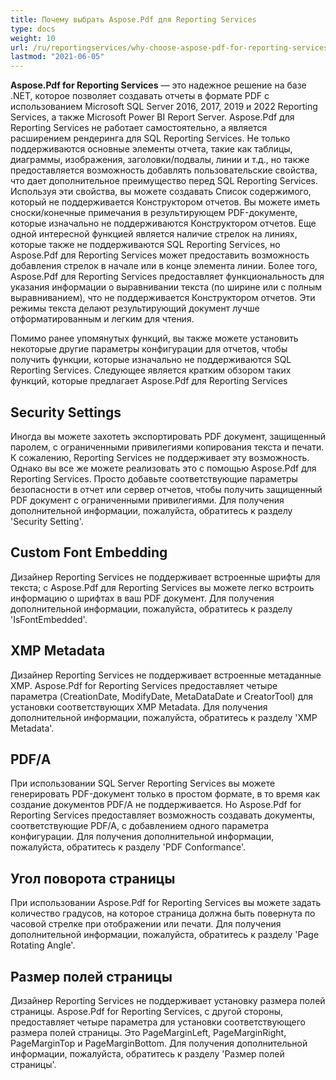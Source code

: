 ```yaml
---
title: Почему выбрать Aspose.Pdf для Reporting Services
type: docs
weight: 10
url: /ru/reportingservices/why-choose-aspose-pdf-for-reporting-services/
lastmod: "2021-06-05"
---
```


**Aspose.Pdf for Reporting Services** — это надежное решение на базе .NET, которое позволяет создавать отчеты в формате PDF с использованием Microsoft SQL Server 2016, 2017, 2019 и 2022 Reporting Services, а также Microsoft Power BI Report Server. Aspose.Pdf для Reporting Services не работает самостоятельно, а является расширением рендеринга для SQL Reporting Services. Не только поддерживаются основные элементы отчета, такие как таблицы, диаграммы, изображения, заголовки/подвалы, линии и т.д., но также предоставляется возможность добавлять пользовательские свойства, что дает дополнительное преимущество перед SQL Reporting Services. Используя эти свойства, вы можете создавать Список содержимого, который не поддерживается Конструктором отчетов. Вы можете иметь сноски/конечные примечания в результирующем PDF-документе, которые изначально не поддерживаются Конструктором отчетов. Еще одной интересной функцией является наличие стрелок на линиях, которые также не поддерживаются SQL Reporting Services, но Aspose.Pdf для Reporting Services может предоставить возможность добавления стрелок в начале или в конце элемента линии. Более того, Aspose.Pdf для Reporting Services предоставляет функциональность для указания информации о выравнивании текста (по ширине или с полным выравниванием), что не поддерживается Конструктором отчетов. Эти режимы текста делают результирующий документ лучше отформатированным и легким для чтения.

Помимо ранее упомянутых функций, вы также можете установить некоторые другие параметры конфигурации для отчетов, чтобы получить функции, которые изначально не поддерживаются SQL Reporting Services. Следующее является кратким обзором таких функций, которые предлагает Aspose.Pdf для Reporting Services

## Security Settings

Иногда вы можете захотеть экспортировать PDF документ, защищенный паролем, с ограниченными привилегиями копирования текста и печати. К сожалению, Reporting Services не поддерживает эту возможность. Однако вы все же можете реализовать это с помощью Aspose.Pdf для Reporting Services. Просто добавьте соответствующие параметры безопасности в отчет или сервер отчетов, чтобы получить защищенный PDF документ с ограниченными привилегиями. Для получения дополнительной информации, пожалуйста, обратитесь к разделу 'Security Setting'.

## Custom Font Embedding

Дизайнер Reporting Services не поддерживает встроенные шрифты для текста; с Aspose.Pdf для Reporting Services вы можете легко встроить информацию о шрифтах в ваш PDF документ. Для получения дополнительной информации, пожалуйста, обратитесь к разделу 'IsFontEmbedded'.

## XMP Metadata

Дизайнер Reporting Services не поддерживает встроенные метаданные XMP. Aspose.Pdf for Reporting Services предоставляет четыре параметра (CreationDate, ModifyDate, MetaDataDate и CreatorTool) для установки соответствующих XMP Metadata. Для получения дополнительной информации, пожалуйста, обратитесь к разделу 'XMP Metadata'.

## PDF/A

При использовании SQL Server Reporting Services вы можете генерировать PDF-документ только в простом формате, в то время как создание документов PDF/A не поддерживается. Но Aspose.Pdf for Reporting Services предоставляет возможность создавать документы, соответствующие PDF/A, с добавлением одного параметра конфигурации. Для получения дополнительной информации, пожалуйста, обратитесь к разделу 'PDF Conformance'.

## Угол поворота страницы

При использовании Aspose.Pdf for Reporting Services вы можете задать количество градусов, на которое страница должна быть повернута по часовой стрелке при отображении или печати. Для получения дополнительной информации, пожалуйста, обратитесь к разделу 'Page Rotating Angle'.

## Размер полей страницы

Дизайнер Reporting Services не поддерживает установку размера полей страницы. Aspose.Pdf for Reporting Services, с другой стороны, предоставляет четыре параметра для установки соответствующего размера полей страницы. Это PageMarginLeft, PageMarginRight, PageMarginTop и PageMarginBottom. Для получения дополнительной информации, пожалуйста, обратитесь к разделу 'Размер полей страницы'.